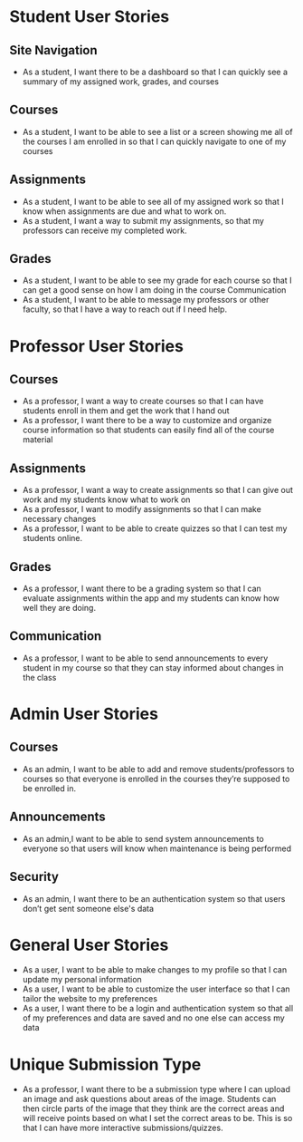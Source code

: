 # Student User Stories

## Site Navigation

- As a student, I want there to be a dashboard so that I can quickly see a summary of my assigned work, grades, and courses

## Courses

- As a student, I want to be able to see a list or a screen showing me all of the courses I am enrolled in so that I can quickly navigate to one of my courses

## Assignments

- As a student, I want to be able to see all of my assigned work so that I know when assignments are due and what to work on.
- As a student, I want a way to submit my assignments, so that my professors can receive my completed work.

## Grades

- As a student, I want to be able to see my grade for each course so that I can get a good sense on how I am doing in the course
  Communication
- As a student, I want to be able to message my professors or other faculty, so that I have a way to reach out if I need help.

# Professor User Stories

## Courses

- As a professor, I want a way to create courses so that I can have students enroll in them and get the work that I hand out
- As a professor, I want there to be a way to customize and organize course information so that students can easily find all of the course material

## Assignments

- As a professor, I want a way to create assignments so that I can give out work and my students know what to work on
- As a professor, I want to modify assignments so that I can make necessary changes
- As a professor, I want to be able to create quizzes so that I can test my students online.

## Grades

- As a professor, I want there to be a grading system so that I can evaluate assignments within the app and my students can know how well they are doing.

## Communication

- As a professor, I want to be able to send announcements to every student in my course so that they can stay informed about changes in the class

# Admin User Stories

## Courses

- As an admin, I want to be able to add and remove students/professors to courses so that everyone is enrolled in the courses they’re supposed to be enrolled in.

## Announcements

- As an admin,I want to be able to send system announcements to everyone so that users will know when maintenance is being performed

## Security

- As an admin, I want there to be an authentication system so that users don’t get sent someone else's data

# General User Stories

- As a user, I want to be able to make changes to my profile so that I can update my personal information
- As a user, I want to be able to customize the user interface so that I can tailor the website to my preferences
- As a user, I want there to be a login and authentication system so that all of my preferences and data are saved and no one else can access my data

# Unique Submission Type

- As a professor, I want there to be a submission type where I can upload an image and ask questions about areas of the image. Students can then circle parts of the image that they think are the correct areas and will receive points based on what I set the correct areas to be. This is so that I can have more interactive submissions/quizzes.
